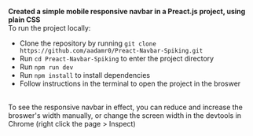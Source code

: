 **Created a simple mobile responsive navbar in a Preact.js project, using plain CSS** <br>
To run the project locally:<br>
- Clone the repository by running `git clone https://github.com/aadamr0/Preact-Navbar-Spiking.git`
- Run `cd Preact-Navbar-Spiking` to enter the project directory
- Run `npm run dev`
- Run `npm install` to install dependencies
- Follow instructions in the terminal to open the project in the broswer <br>
<br>
To see the responsive navbar in effect, you can reduce and increase the broswer's width manually, or change the screen width in the devtools in Chrome (right click the page > Inspect)
